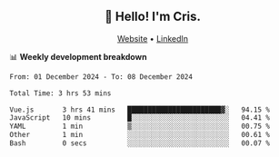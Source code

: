 
<h2 align="center">👋 Hello! I'm Cris.</h2>
<p align="center">
  <a href="https://www.criscunas.dev">Website</a> •
  <a href="https://www.linkedin.com/in/cristophercunas/">LinkedIn</a> 
</p>


📊 **Weekly development breakdown**
<!--START_SECTION:waka-->

```txt
From: 01 December 2024 - To: 08 December 2024

Total Time: 3 hrs 53 mins

Vue.js       3 hrs 41 mins   ███████████████████████▓░   94.15 %
JavaScript   10 mins         █░░░░░░░░░░░░░░░░░░░░░░░░   04.41 %
YAML         1 min           ▒░░░░░░░░░░░░░░░░░░░░░░░░   00.75 %
Other        1 min           ░░░░░░░░░░░░░░░░░░░░░░░░░   00.61 %
Bash         0 secs          ░░░░░░░░░░░░░░░░░░░░░░░░░   00.07 %
```

<!--END_SECTION:waka-->
